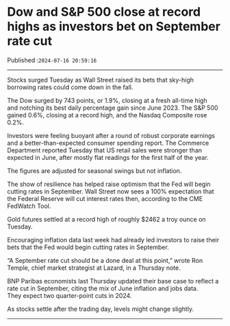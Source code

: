 # Dow and S&P 500 close at record highs as investors bet on September rate cut

Published :`2024-07-16 20:59:16`

---

Stocks surged Tuesday as Wall Street raised its bets that sky-high borrowing rates could come down in the fall.

The Dow surged by 743 points, or 1.9%, closing at a fresh all-time high and notching its best daily percentage gain since June 2023. The S&P 500 gained 0.6%, closing at a record high, and the Nasdaq Composite rose 0.2%.

Investors were feeling buoyant after a round of robust corporate earnings and a better-than-expected consumer spending report. The Commerce Department reported Tuesday that US retail sales were stronger than expected in June, after mostly flat readings for the first half of the year.

The figures are adjusted for seasonal swings but not inflation.

The show of resilience has helped raise optimism that the Fed will begin cutting rates in September. Wall Street now sees a 100% expectation that the Federal Reserve will cut interest rates then, according to the CME FedWatch Tool.

Gold futures settled at a record high of roughly $2462 a troy ounce on Tuesday.

Encouraging inflation data last week had already led investors to raise their bets that the Fed would begin cutting rates in September.

“A September rate cut should be a done deal at this point,” wrote Ron Temple, chief market strategist at Lazard, in a Thursday note.

BNP Paribas economists last Thursday updated their base case to reflect a rate cut in September, citing the mix of June inflation and jobs data. They expect two quarter-point cuts in 2024.

As stocks settle after the trading day, levels might change slightly.

---

